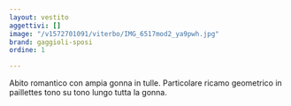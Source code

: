 ```yaml
---
layout: vestito
aggettivi: []
image: "/v1572701091/viterbo/IMG_6517mod2_ya9pwh.jpg"
brand: gaggioli-sposi
ordine: 1

---
```

Abito romantico con ampia gonna  in tulle. Particolare ricamo geometrico in paillettes tono su tono lungo tutta la gonna. 